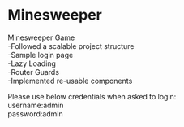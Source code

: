 # Minesweeper

Minesweeper Game  
-Followed a scalable project structure  
-Sample login page  
-Lazy Loading  
-Router Guards  
-Implemented re-usable components  

Please use below credentials when asked to login:  
username:admin  
password:admin  
